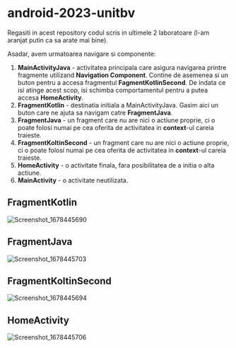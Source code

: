 # android-2023-unitbv

Regasiti in acest repository codul scris in ultimele 2 laboratoare (l-am aranjat putin ca sa arate mai bine).

Asadar, avem urmatoarea navigare si componente:

1. **MainActivityJava** - activitatea principala care asigura navigarea printre fragmente utilizand **Navigation Component**. Contine de asemenea si un buton pentru a accesa fragmentul **FagmentKotlinSecond**. De indata ce isi atinge acest scop, isi schimba comportamentul pentru a putea accesa **HomeActivity**. 
2. **FragmentKotlin** - destinatia initiala a MainActivityJava. Gasim aici un buton care ne ajuta sa navigam catre **FragmentJava**.
3. **FragmentJava** - un fragment care nu are nici o actiune proprie, ci o poate folosi numai pe cea oferita de activitatea in **context**-ul careia traieste.
4. **FragmentKoltinSecond** - un fragment care nu are nici o actiune proprie, ci o poate folosi numai pe cea oferita de activitatea in **context**-ul careia traieste.
5. **HomeActivity** - o activitate finala, fara posibilitatea de a initia o alta actiune.
6. **MainActivity** - o activitate neutilizata. 

## FragmentKotlin
![Screenshot_1678445690](https://user-images.githubusercontent.com/94128900/224305248-0b5c2a5b-486c-4df8-90fc-7e57a48d7a68.png)

## FragmentJava
![Screenshot_1678445703](https://user-images.githubusercontent.com/94128900/224309099-693173aa-3219-44fb-a7e4-f6130f76f2b4.png)

## FragmentKoltinSecond
![Screenshot_1678445694](https://user-images.githubusercontent.com/94128900/224309154-bc1dca68-4d35-4961-89ae-cb11d7b3740a.png)

## HomeActivity
![Screenshot_1678445706](https://user-images.githubusercontent.com/94128900/224310858-b46e960a-f01a-48f3-a016-8c26fdaa66ef.png)
